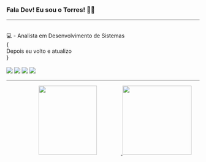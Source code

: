 ### Fala Dev! Eu sou o Torres! 👦🏽
<hr>
<div style="display: inline_block"><br>
💻 - Analista em Desenvolvimento de Sistemas <br>
{ <br>
   Depois eu volto e atualizo <br>
}
</div>

<div style="display: inline_block"><br>
  <a href="https://www.linkedin.com/in/torres-neto-36b68023a/" target="_blank"><img src="https://img.shields.io/badge/-LinkedIn-%230077B5?style=for-the-badge&logo=linkedin&logoColor=white" target="_blank"></a>
  <a href="https://www.instagram.com/torresneto.tn/" target="_blank"><img src="https://img.shields.io/badge/-Instagram-%23E4405F?style=for-the-badge&logo=instagram&logoColor=white" target="_blank"></a>
  <a href="https://www.youtube.com/channel/UC3SkcQBopQkGdnYiO3KlCZg/featured" target="_blank"><img src="https://img.shields.io/badge/YouTube-FF0000?style=for-the-badge&logo=youtube&logoColor=white" target="_blank"></a>
  <a href="https://www.behance.net/torresneto" target="_blank"><img src="https://img.shields.io/badge/-Behance-blue?style=for-the-badge&logo=behance&logoColor=white" target="_blank"></a>
  
</div>
<hr>
<div align="center">
 <a href="https://github.com/Torres-Neto">
 <img height="180em" width="55%" src="https://github-readme-stats.vercel.app/api?username=Torres-Neto&show_icons=true&theme=github_dark&include_all_commits=true&count_private=true"/>
 <img height="180em" src="https://github-readme-stats.vercel.app/api/top-langs/?username=Torres-Neto&layout=compact&langs_count=7&theme=github_dark"/>
</div>

